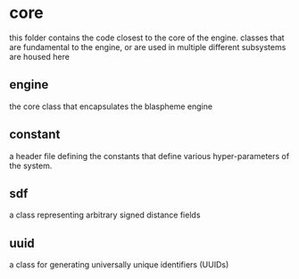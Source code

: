 # core

this folder contains the code closest to the core of the engine. classes that are fundamental to the engine, or are used in multiple different subsystems are housed here

## engine

the core class that encapsulates the blaspheme engine

## constant

a header file defining the constants that define various hyper-parameters of the system. 

## sdf

a class representing arbitrary signed distance fields

## uuid

a class for generating universally unique identifiers (UUIDs)


